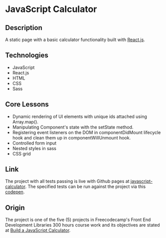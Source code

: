 # JavaScript Calculator
## Description
A static page with a basic calculator functionality built with [React.js](https://reactjs.org).

## Technologies
- JavaScript
- React.js
- HTML
- CSS
- Sass

## Core Lessons
- Dynamic rendering of UI elements with unique ids attached using Array.map().
- Manipulating Component's state with the setState method.
- Registering event listeners on the DOM in componentDidMount lifecycle hook and clean them up in componentWillUnmount hook.
- Controlled form input
- Nested styles in sass
- CSS grid

## Link
The project with all tests passing is live with Github pages at [javascript-calculator](https://niranad.github.io/javascript-calculator). The specified tests can be run against the project via this [codepen](https://codepen.io/niranad/full/eYvveqP).

## Origin
The project is one of the five (5) projects in Freecodecamp's Front End Development Libraries 300 hours course work and its objectives are stated at [Build a JavaScript Calculator](https://www.freecodecamp.org/learn/front-end-development-libraries/front-end-development-libraries-projects/build-a-javascript-calculator).
